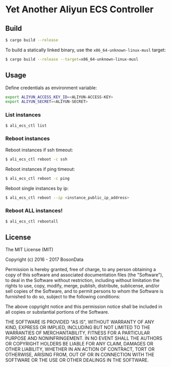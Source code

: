 # Yet Another Aliyun ECS Controller


## Build

```bash
$ cargo build --release
```

To build a statically linked binary, use the ``x86_64-unknown-linux-musl`` target:

```bash
$ cargo build --release --target=x86_64-unknown-linux-musl
```

## Usage

Define credentials as environment variable:

```bash
export ALIYUN_ACCESS_KEY_ID=<ALIYUN-ACCESS-KEY>
export ALIYUN_SECRET=<ALIYUN-SECRET>
```

### List instances

```bash
$ ali_ecs_ctl list
```

### Reboot instances

Reboot instances if ssh timeout:
```bash
$ ali_ecs_ctl reboot -c ssh
```

Reboot instances if ping timeout:
```bash
$ ali_ecs_ctl reboot -c ping
```

Reboot single instances by ip:
```bash
$ ali_ecs_ctl reboot --ip <instance_public_ip_address>
```


### Reboot ALL instances!

```bash
$ ali_ecs_ctl rebootall
```


## License

The MIT License (MIT)

Copyright (c) 2016 - 2017 BosonData

Permission is hereby granted, free of charge, to any person obtaining a copy of
this software and associated documentation files (the "Software"), to deal in
the Software without restriction, including without limitation the rights to
use, copy, modify, merge, publish, distribute, sublicense, and/or sell copies
of the Software, and to permit persons to whom the Software is furnished to do
so, subject to the following conditions:

The above copyright notice and this permission notice shall be included in all
copies or substantial portions of the Software.

THE SOFTWARE IS PROVIDED "AS IS", WITHOUT WARRANTY OF ANY KIND, EXPRESS OR
IMPLIED, INCLUDING BUT NOT LIMITED TO THE WARRANTIES OF MERCHANTABILITY,
FITNESS FOR A PARTICULAR PURPOSE AND NONINFRINGEMENT. IN NO EVENT SHALL THE
AUTHORS OR COPYRIGHT HOLDERS BE LIABLE FOR ANY CLAIM, DAMAGES OR OTHER
LIABILITY, WHETHER IN AN ACTION OF CONTRACT, TORT OR OTHERWISE, ARISING FROM,
OUT OF OR IN CONNECTION WITH THE SOFTWARE OR THE USE OR OTHER DEALINGS IN THE
SOFTWARE.